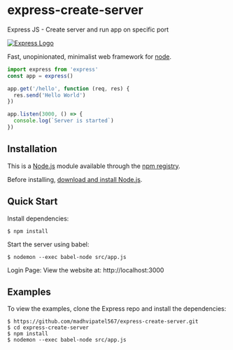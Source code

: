 # express-create-server
Express JS - Create server and run app on specific port

[![Express Logo](https://i.cloudup.com/zfY6lL7eFa-3000x3000.png)](http://expressjs.com/)

  Fast, unopinionated, minimalist web framework for [node](http://nodejs.org).

```js
import express from 'express'
const app = express()

app.get('/hello', function (req, res) {
  res.send('Hello World')
})

app.listen(3000, () => {
  console.log(`Server is started`)
})
```

## Installation

This is a [Node.js](https://nodejs.org/en/) module available through the
[npm registry](https://www.npmjs.com/).

Before installing, [download and install Node.js](https://nodejs.org/en/download/).

## Quick Start

  Install dependencies:

```console
$ npm install
```

Start the server using babel:

```console
$ nodemon --exec babel-node src/app.js
```

Login Page:
  View the website at: http://localhost:3000


## Examples

  To view the examples, clone the Express repo and install the dependencies:

```console
$ https://github.com/madhvipatel567/express-create-server.git
$ cd express-create-server
$ npm install
$ nodemon --exec babel-node src/app.js
```
